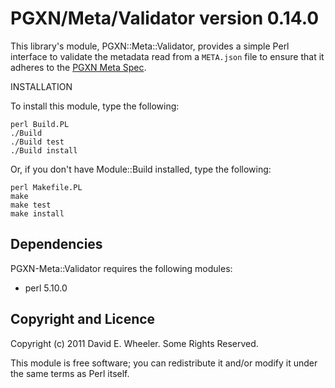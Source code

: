 PGXN/Meta/Validator version 0.14.0
==================================

This library's module, PGXN::Meta::Validator, provides a simple Perl interface
to validate the metadata read from a `META.json` file to ensure that it
adheres to the [PGXN Meta Spec](http://pgxn.org/spec/).

INSTALLATION

To install this module, type the following:

    perl Build.PL
    ./Build
    ./Build test
    ./Build install

Or, if you don't have Module::Build installed, type the following:

    perl Makefile.PL
    make
    make test
    make install

Dependencies
------------

PGXN-Meta::Validator requires the following modules:

* perl 5.10.0

Copyright and Licence
---------------------

Copyright (c) 2011 David E. Wheeler. Some Rights Reserved.

This module is free software; you can redistribute it and/or modify it under
the same terms as Perl itself.
